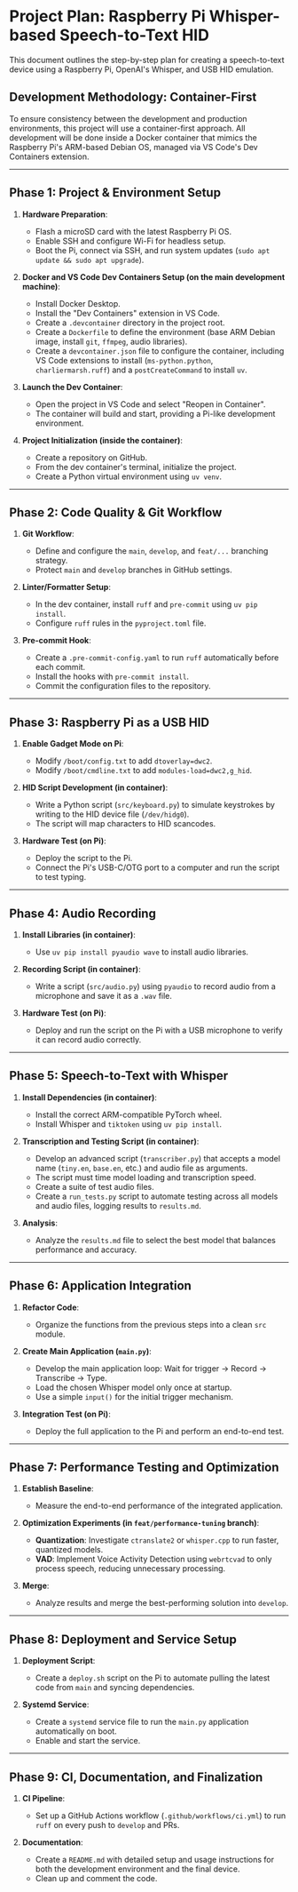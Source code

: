 # Project Plan: Raspberry Pi Whisper-based Speech-to-Text HID

This document outlines the step-by-step plan for creating a speech-to-text device using a Raspberry Pi, OpenAI's Whisper, and USB HID emulation.

## Development Methodology: Container-First

To ensure consistency between the development and production environments, this project will use a container-first approach. All development will be done inside a Docker container that mimics the Raspberry Pi's ARM-based Debian OS, managed via VS Code's Dev Containers extension.

---

## Phase 1: Project & Environment Setup

1.  **Hardware Preparation**:
    *   Flash a microSD card with the latest Raspberry Pi OS.
    *   Enable SSH and configure Wi-Fi for headless setup.
    *   Boot the Pi, connect via SSH, and run system updates (`sudo apt update && sudo apt upgrade`).

2.  **Docker and VS Code Dev Containers Setup (on the main development machine)**:
    *   Install Docker Desktop.
    *   Install the "Dev Containers" extension in VS Code.
    *   Create a `.devcontainer` directory in the project root.
    *   Create a `Dockerfile` to define the environment (base ARM Debian image, install `git`, `ffmpeg`, audio libraries).
    *   Create a `devcontainer.json` file to configure the container, including VS Code extensions to install (`ms-python.python`, `charliermarsh.ruff`) and a `postCreateCommand` to install `uv`.

3.  **Launch the Dev Container**:
    *   Open the project in VS Code and select "Reopen in Container".
    *   The container will build and start, providing a Pi-like development environment.

4.  **Project Initialization (inside the container)**:
    *   Create a repository on GitHub.
    *   From the dev container's terminal, initialize the project.
    *   Create a Python virtual environment using `uv venv`.

---

## Phase 2: Code Quality & Git Workflow

1.  **Git Workflow**:
    *   Define and configure the `main`, `develop`, and `feat/...` branching strategy.
    *   Protect `main` and `develop` branches in GitHub settings.

2.  **Linter/Formatter Setup**:
    *   In the dev container, install `ruff` and `pre-commit` using `uv pip install`.
    *   Configure `ruff` rules in the `pyproject.toml` file.

3.  **Pre-commit Hook**:
    *   Create a `.pre-commit-config.yaml` to run `ruff` automatically before each commit.
    *   Install the hooks with `pre-commit install`.
    *   Commit the configuration files to the repository.

---

## Phase 3: Raspberry Pi as a USB HID

1.  **Enable Gadget Mode on Pi**:
    *   Modify `/boot/config.txt` to add `dtoverlay=dwc2`.
    *   Modify `/boot/cmdline.txt` to add `modules-load=dwc2,g_hid`.

2.  **HID Script Development (in container)**:
    *   Write a Python script (`src/keyboard.py`) to simulate keystrokes by writing to the HID device file (`/dev/hidg0`).
    *   The script will map characters to HID scancodes.

3.  **Hardware Test (on Pi)**:
    *   Deploy the script to the Pi.
    *   Connect the Pi's USB-C/OTG port to a computer and run the script to test typing.

---

## Phase 4: Audio Recording

1.  **Install Libraries (in container)**:
    *   Use `uv pip install pyaudio wave` to install audio libraries.

2.  **Recording Script (in container)**:
    *   Write a script (`src/audio.py`) using `pyaudio` to record audio from a microphone and save it as a `.wav` file.

3.  **Hardware Test (on Pi)**:
    *   Deploy and run the script on the Pi with a USB microphone to verify it can record audio correctly.

---

## Phase 5: Speech-to-Text with Whisper

1.  **Install Dependencies (in container)**:
    *   Install the correct ARM-compatible PyTorch wheel.
    *   Install Whisper and `tiktoken` using `uv pip install`.

2.  **Transcription and Testing Script (in container)**:
    *   Develop an advanced script (`transcriber.py`) that accepts a model name (`tiny.en`, `base.en`, etc.) and audio file as arguments.
    *   The script must time model loading and transcription speed.
    *   Create a suite of test audio files.
    *   Create a `run_tests.py` script to automate testing across all models and audio files, logging results to `results.md`.

3.  **Analysis**:
    *   Analyze the `results.md` file to select the best model that balances performance and accuracy.

---

## Phase 6: Application Integration

1.  **Refactor Code**:
    *   Organize the functions from the previous steps into a clean `src` module.

2.  **Create Main Application (`main.py`)**:
    *   Develop the main application loop: Wait for trigger -> Record -> Transcribe -> Type.
    *   Load the chosen Whisper model only once at startup.
    *   Use a simple `input()` for the initial trigger mechanism.

3.  **Integration Test (on Pi)**:
    *   Deploy the full application to the Pi and perform an end-to-end test.

---

## Phase 7: Performance Testing and Optimization

1.  **Establish Baseline**:
    *   Measure the end-to-end performance of the integrated application.

2.  **Optimization Experiments (in `feat/performance-tuning` branch)**:
    *   **Quantization**: Investigate `ctranslate2` or `whisper.cpp` to run faster, quantized models.
    *   **VAD**: Implement Voice Activity Detection using `webrtcvad` to only process speech, reducing unnecessary processing.

3.  **Merge**:
    *   Analyze results and merge the best-performing solution into `develop`.

---

## Phase 8: Deployment and Service Setup

1.  **Deployment Script**:
    *   Create a `deploy.sh` script on the Pi to automate pulling the latest code from `main` and syncing dependencies.

2.  **Systemd Service**:
    *   Create a `systemd` service file to run the `main.py` application automatically on boot.
    *   Enable and start the service.

---

## Phase 9: CI, Documentation, and Finalization

1.  **CI Pipeline**:
    *   Set up a GitHub Actions workflow (`.github/workflows/ci.yml`) to run `ruff` on every push to `develop` and PRs.

2.  **Documentation**:
    *   Create a `README.md` with detailed setup and usage instructions for both the development environment and the final device.
    *   Clean up and comment the code.